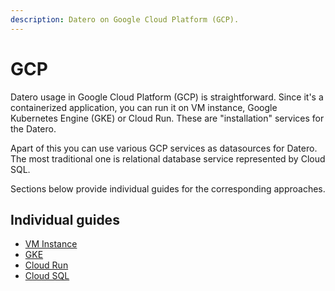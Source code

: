 ```yaml
---
description: Datero on Google Cloud Platform (GCP).
---
```


# GCP
Datero usage in Google Cloud Platform (GCP) is straightforward. 
Since it's a containerized application, you can run it on VM instance, Google Kubernetes Engine (GKE) or Cloud Run.
These are "installation" services for the Datero.

Apart of this you can use various GCP services as datasources for Datero.
The most traditional one is relational database service represented by Cloud SQL.

Sections below provide individual guides for the corresponding approaches.

## Individual guides
- [VM Instance](vm_instance.md)
- [GKE](gke.md)
- [Cloud Run](cloud_run.md)
- [Cloud SQL](cloud_sql.md)
